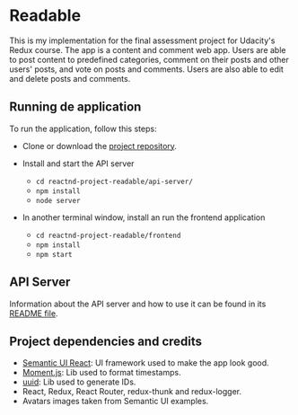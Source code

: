 # Readable

This is my implementation for the final assessment project for Udacity's Redux course. The app is a content and comment web app. Users are able to post content to predefined categories, comment on their posts and other users' posts, and vote on posts and comments. Users are also able to edit and delete posts and comments.

## Running de application

To run the application, follow this steps:

- Clone or download the [project repository](https://github.com/eduardoportilho/reactnd-project-readable).

- Install and start the API server
  - `cd reactnd-project-readable/api-server/`
  - `npm install`
  - `node server`
- In another terminal window, install an run the frontend application
  - `cd reactnd-project-readable/frontend`
  - `npm install`
  - `npm start`

## API Server

Information about the API server and how to use it can be found in its [README file](api-server/README.md).

## Project dependencies and credits

- [Semantic UI React](http://react.semantic-ui.com/): UI framework used to make the app look good.
- [Moment.js](https://momentjs.com/): Lib used to format timestamps.
- [uuid](https://github.com/kelektiv/node-uuid): Lib used to generate IDs.
- React, Redux, React Router, redux-thunk and redux-logger.
- Avatars images taken from Semantic UI examples.
